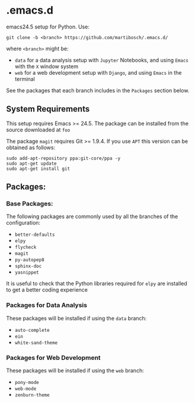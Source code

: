 # .emacs.d

emacs24.5 setup for Python. Use: 

```
git clone -b <branch> https://github.com/martibosch/.emacs.d/
```

where `<branch>` might be:
* `data` for a data analysis setup with `Jupyter` Notebooks, and using `Emacs` with the `X` window system
* `web` for a web development setup with `Django`, and using `Emacs` in the terminal

See the packages that each branch includes in the `Packages` section below.

## System Requirements

This setup requires Emacs >= 24.5. The package can be installed from the source downloaded at `foo`

The package `magit` requires Git >= 1.9.4. If you use `APT` this version can be obtained as follows:

```
sudo add-apt-repository ppa:git-core/ppa -y
sudo apt-get update
sudo apt-get install git
```

## Packages:

### Base Packages:

The following packages are commonly used by all the branches of the configuration:

* `better-defaults`
* `elpy`
* `flycheck`
* `magit`
* `py-autopep8`
* `sphinx-doc`
* `yasnippet`

It is useful to check that the Python libraries required for `elpy` are installed to get a better coding experience

### Packages for Data Analysis

These packages will be installed if using the `data` branch:

* `auto-complete`
* `ein`
* `white-sand-theme`

### Packages for Web Development

These packages will be installed if using the `web` branch:

* `pony-mode`
* `web-mode`
* `zenburn-theme`
